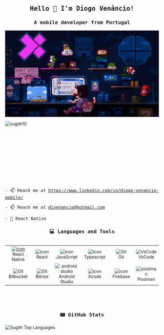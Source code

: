 <h2 align="center"><samp>Hello 👋 I'm Diogo Venâncio!</samp></h2>
<h3 align="center"><samp>A mobile developer from Portugal</samp> </h3>

<img align="center" alt="Coding" width="1000" src="https://raw.githubusercontent.com/sugith10/images/main/gif/mario-working.gif">

<p align="left"> <img src="https://komarev.com/ghpvc/?username=Dr0pG&label=Profile%20views&color=0e75b6&style=flat" alt="sugith10" /> </p>

<div style="margin-bottom: 200px;"></div>

<samp>- 📫 Reach me at https://www.linkedin.com/in/diogo-venancio-mobile/</samp>

<samp>- 📫 Reach me at divenancio@hotmail.com</samp>

<samp>- 📱 React Native</samp>

<h3 align="center"><samp>💻 Languages and Tools</samp></h3>
<div style="display: flex; align-items: flex-start; align: center">
<table align="center">
  <tr>
    <td align="center" width="100">
      <a href="#macropower-tech">
        <img src="https://cdn.worldvectorlogo.com/logos/react-native-1.svg" alt="icon" width="45" height="45" />
      </a>
      <br>React Native
    </td>
    <td align="center" width="100">
        <img src="https://cdn.worldvectorlogo.com/logos/react-2.svg" alt="icon" width="45" height="45" />
      <br>React
    </td>
    <td align="center" width="100">
        <img src="https://techstack-generator.vercel.app/js-icon.svg" alt="icon" width="65" height="65" />
      <br>JavaScript
    </td>
    <td align="center" width="100">
        <img src="https://cdn.worldvectorlogo.com/logos/typescript.svg" alt="icon" width="65" height="65" />
      <br>Typescript
    </td>
    <td align="center" width="100"> 
        <img src="https://user-images.githubusercontent.com/25181517/192108372-f71d70ac-7ae6-4c0d-8395-51d8870c2ef0.png" width="48" height="48" alt="Git" />
      <br>Git
    </td>
    <td align="center" width="100">
        <img src="https://skillicons.dev/icons?i=vscode" width="48" height="48" alt="VsCode" />
      <br>VsCode
    </td>
  </tr>
 <tr>
   <tr>
      <td align="center" width="100"> 
        <img src="https://cdn.worldvectorlogo.com/logos/bitbucket-icon.svg" width="48" height="48" alt="Git" />
      <br>Bitbucket
    </td>
      <td align="center" width="100"> 
        <img src="https://www.svgrepo.com/show/353490/bitrise-icon.svg" width="48" height="48" alt="Git" />
      <br>Bitrise
    </td>
    <td align="center" width="100">
        <img src="https://skillicons.dev/icons?i=androidstudio" width="48" height="48" alt="android studio" />
      <br>Android Studio
    </td>
    <td align="center" width="100">
        <img src="https://icon.icepanel.io/Technology/svg/Xcode.svg" alt="icon" width="65" height="65" />
      <br>Xcode
    </td>
      <td align="center" width="100">
        <img src="https://www.vectorlogo.zone/logos/firebase/firebase-icon.svg" alt="icon" width="45" height="45" />
      </a>
      <br>Firebase
    </td>
        <td align="center" width="100">
        <img src="https://skillicons.dev/icons?i=postman" width="48" height="48" alt="postman" />
      <br>Postman
    </td>
  </tr>
 <tr>
</table>
</div>

<br><br>

<h3 align="center"><samp>📟 GitHub Stats</samp></h3>
<div style="display: flex; justify-content: space-between; align-items: stretch;">
  <!-- Top Languages Stats -->
  <img src="https://github-readme-stats.vercel.app/api/top-langs?username=Dr0pG&show_icons=true&locale=en&layout=compact" alt="Sugith Top Languages" width="48%" height="200" style="object-fit: cover;"/>
</div>
